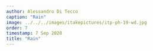 ```yaml
---
author: Alessandro Di Tecco
caption: "Rain"
image: ../../../images/itakepictures/itp-ph-19-wd.jpg
order: 7
timestamp: 7 Sep 2020
title: "Rain"
---
```

